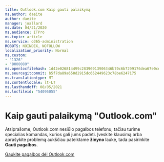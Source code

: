 ```yaml
---
title: Outlook.com Kaip gauti palaikymą
ms.author: daeite
author: daeite
manager: joallard
ms.date: 04/21/2020
ms.audience: ITPro
ms.topic: article
ms.service: o365-administration
ROBOTS: NOINDEX, NOFOLLOW
localization_priority: Normal
ms.custom:
- "1326"
- "8000080"
ms.openlocfilehash: 1d42e026814499c28396913906346b70c6b7299176dea67e0cd420df73a0cda4
ms.sourcegitcommit: b5f7da89a650d2915dc652449623c78be6247175
ms.translationtype: MT
ms.contentlocale: lt-LT
ms.lasthandoff: 08/05/2021
ms.locfileid: "54096055"
---
```

# <a name="how-to-get-support-in-outlookcom"></a>Kaip gauti palaikymą "Outlook.com"

Atsiprašome, Outlook.com nesiūlo pagalbos telefonu, tačiau turime specialias komandas, kurios gali jums padėti.
Įveskite klausimą arba aprašykite problemą aukščiau pateiktame **žinyno** lauke, tada pasirinkite **Gauti pagalbos**.

[Gaukite pagalbos dėl Outlook.com](https://support.office.com/article/40676ad0-c831-45ac-a023-5be633be798d?wt.mc_id=Office_Outlook_com_Alchemy)

